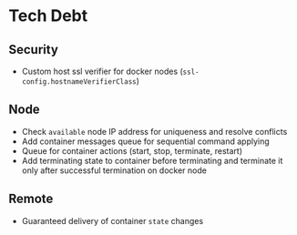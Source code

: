 # Tech Debt

## Security

* Custom host ssl verifier for docker nodes (`ssl-config.hostnameVerifierClass`)

## Node

* Check `available` node IP address for uniqueness and resolve conflicts
* Add container messages queue for sequential command applying
* Queue for container actions (start, stop, terminate, restart)
* Add terminating state to container before terminating and terminate it only after successful termination on docker node

## Remote

* Guaranteed delivery of container `state` changes
